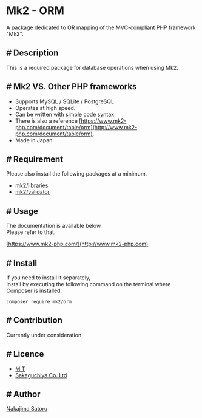 Mk2 - ORM
====

A package dedicated to OR mapping of the MVC-compliant PHP framework "Mk2".

## # Description

This is a required package for database operations when using Mk2.

## # Mk2 VS. Other PHP frameworks

-  Supports MySQL / SQLite / PostgreSQL
-  Operates at high speed.
-  Can be written with simple code syntax
-  There is also a reference [https://www.mk2-php.com/document/table/orm](http://www.mk2-php.com/document/table/orm).
-  Made in Japan

## # Requirement

Please also install the following packages at a minimum.

- [mk2/libraries](http://github.com/mk2-php/libraries)
- [mk2/validator](http://github.com/mk2-php/validator)

## # Usage

The documentation is available below.  
Please refer to that.

[https://www.mk2-php.com/](http://www.mk2-php.com)

## # Install

If you need to install it separately,  
Install by executing the following command on the terminal where Composer is installed.

```
composer require mk2/orm
```

## # Contribution

Currently under consideration.

## # Licence

- [MIT](https://github.com/tcnksm/tool/blob/master/LICENCE)
- [Sakaguchiya Co. Ltd](https://www.teastalk.jp/)

## # Author

[Nakajima Satoru](https://github.com/mk2-php)

